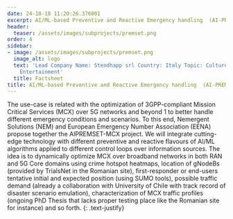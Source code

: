 ```yaml
---
date: 24-10-18 11:20:26.376001
excerpt: AI/ML-based Preventive and Reactive Emergency handling  (AI-PREMSET-MCX)
header:
  teaser: /assets/images/subprojects/premset.png
order: 4
sidebar:
- image: /assets/images/subprojects/premset.png
  image_alt: logo
  text: 'Lead Company Name: Stendhapp srl Country: Italy Topic: Culture, Tourism &
    Entertainment'
  title: Factsheet
title: AI/ML-based Preventive and Reactive Emergency handling  (AI-PREMSET-MCX)
---
```

The use-case is related with the optimization of 3GPP-compliant Mission Critical Services (MCX) over 5G networks and beyond 1 to better handle different emergency conditions and scenarios. To this end, Nemergent Solutions (NEM) and European Emergency Number Association (EENA) propose together the AIPREMSET-MCX project. We will integrate cutting-edge technology with different preventive and reactive flavours of AI/ML algorithms applied to different control loops over information sources. The idea is to dynamically optimize MCX over broadband networks in both RAN and 5G Core domains using crime hotspot heatmaps, location of gNodeBs (provided by TrialsNet in the Romanian site), first-responder or end-users tentative initial and expected position (using SUMO tools), possible traffic demand (already a collaboration with University of Chile with track record of disaster scenario emulation), characterization of MCX traffic profiles (ongoing PhD Thesis that lacks proper testing place like the Romanian site for instance) and so forth.
{: .text-justify}


